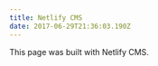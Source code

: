 ```yaml
---
title: Netlify CMS
date: 2017-06-29T21:36:03.190Z
---
```

This page was built with Netlify CMS.





